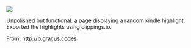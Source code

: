 ![](https://db-feed.s3.amazonaws.com/legacy/Screenshot_from_2019_12_08_11_58_28-1575824505176.png)

Unpolished but functional: a page displaying a random kindle highlight. Exported the highlights using clippings.io.

From: http://b.gracus.codes